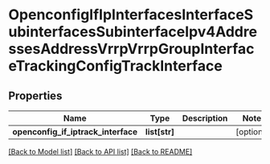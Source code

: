 # OpenconfigIfIpInterfacesInterfaceSubinterfacesSubinterfaceIpv4AddressesAddressVrrpVrrpGroupInterfaceTrackingConfigTrackInterface

## Properties
Name | Type | Description | Notes
------------ | ------------- | ------------- | -------------
**openconfig_if_iptrack_interface** | **list[str]** |  | [optional] 

[[Back to Model list]](../README.md#documentation-for-models) [[Back to API list]](../README.md#documentation-for-api-endpoints) [[Back to README]](../README.md)


